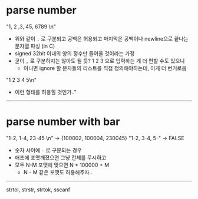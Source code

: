 # parse number
"1, 2   ,3, 45, 6789  \n"
- 위와 같이 `,` 로 구분되고 공백은 허용되고 마지막은 공백이나 newline으로 끝나는 문자열 파싱 (in C)
- signed 32bit 이내의 양의 정수만 들어올 것이라는 가정
- 굳이 `,` 로 구분하지는 않아도 될 듯? 1 2 3 으로 입력하는 게 더 편할 수도 있으니
    - 아니면 ignore 할 문자들의 리스트를 직접 정의해야하는데, 이게 더 번거로움

"1  2 3 4 5\n"
- 이런 형태를 허용힐 것인가.."

-----------------------------------------------------------------------------
# parse number with bar
"1-2,   1-4, 23-45 \n" -> {100002, 100004, 230045}
"1-2, 3-4, 5-" -> FALSE
- 숫자 사이에 `-` 로 구분되는 경우
- 애초에 포맷깨졌으면 그냥 전체를 무시하고
- 모두 N-M 포맷에 맞으면 N * 100000 + M 
    - N - M 같은 포맷도 허용해주자..

---------------------------------------------------------------------------

strtol, strstr, strtok, sscanf  
